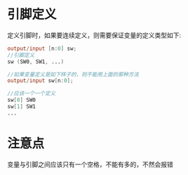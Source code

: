 # 引脚定义
定义引脚时，如果要连续定义，则需要保证变量的定义类型如下:  
```verilog
output/input [n:0] sw;
//引脚定义
sw (SW0, SW1, ...)

//如果变量定义是如下样子的，则不能用上面的那种方法
output/input sw[n:0];

//应该一个一个定义
sw[0] SW0
sw[1] SW1
...
```

# 注意点
变量与引脚之间应该只有一个空格，不能有多的，不然会报错
